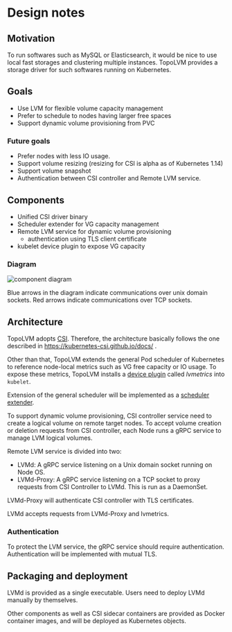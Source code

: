Design notes
========

Motivation
-----------

To run softwares such as MySQL or Elasticsearch, it would be nice to use
local fast storages and clustering multiple instances.  TopoLVM provides
a storage driver for such softwares running on Kubernetes.

Goals
------

- Use LVM for flexible volume capacity management
- Prefer to schedule to nodes having larger free spaces
- Support dynamic volume provisioning from PVC

### Future goals

- Prefer nodes with less IO usage.
- Support volume resizing (resizing for CSI is alpha as of Kubernetes 1.14)
- Support volume snapshot
- Authentication between CSI controller and Remote LVM service.

Components
--------------

- Unified CSI driver binary
- Scheduler extender for VG capacity management
- Remote LVM service for dynamic volume provisioning
    - authentication using TLS client certificate
- kubelet device plugin to expose VG capacity

### Diagram

![component diagram](http://www.plantuml.com/plantuml/svg/ZPG_pzem48VtV8fJEcV08qFrIj2XKbkXHkhoYi74LnhXE97_K53LxruxSIucD0eBudAFVS-Fd7Wpbclh6fbrlBhmCq9UMcxnfvCbsXp-P03lkrPPtKg9-Y3TkLP7u0RoNVaPfWwKgAzrXNauO8of1LPScm6D5LGUvxL2RVBiRvQfLY1yyn-RdWhVmaH_moYpBuVMdcFJAZBo8m8ys6mcdV0m5V6S89NDaaiavRL1g-jg1AcE_Iy_leg3Rc_tsASwz7qQZrpS2INQ2CGgxrk1JWu-vcVB-TbgVlPYVlPgVhQIdwtbPmlvsIn_J3cGHSEDHHrNZdUryJbG7qDbgbyed0nLUcoFdMpl3QfnKGqE4ygHXqytYqgWxkTDRnYAzmydwV0esj-g-0Zzsu4jdByVTbdqVeBeE97JIX3xU1VGPGcGh2viQU8CIlOsGfC--vy-c-cpHNtsf3-nQtUbzijKgiz6_Vc_21HaJx_Y5bvb6R6q7E3x1lq3cWs5w_n3MgQ75ha-3Oitlw4Ihf7_0000)

Blue arrows in the diagram indicate communications over unix domain sockets.
Red arrows indicate communications over TCP sockets.

Architecture
-------------

TopoLVM adopts [CSI](https://github.com/container-storage-interface/spec/).
Therefore, the architecture basically follows the one described in
https://kubernetes-csi.github.io/docs/ .

Other than that, TopoLVM extends the general Pod scheduler of Kubernetes to
reference node-local metrics such as VG free capacity or IO usage.  To expose
these metrics, TopoLVM installs a [device plugin](https://kubernetes.io/docs/concepts/extend-kubernetes/compute-storage-net/device-plugins/)
called *lvmetrics* into `kubelet`.

Extension of the general scheduler will be implemented as a [scheduler extender](https://github.com/kubernetes/community/blob/master/contributors/design-proposals/scheduling/scheduler_extender.md).

To support dynamic volume provisioning, CSI controller service need to create a
logical volume on remote target nodes.  To accept volume creation or deletion
requests from CSI controller, each Node runs a gRPC service to manage LVM
logical volumes.

Remote LVM service is divided into two:
- LVMd: A gRPC service listening on a Unix domain socket running on Node OS. 
- LVMd-Proxy: A gRPC service listening on a TCP socket to proxy requests from 
  CSI Controller to LVMd. This is run as a DaemonSet.

LVMd-Proxy will authenticate CSI controller with TLS certificates.

LVMd accepts requests from LVMd-Proxy and lvmetrics.

### Authentication

To protect the LVM service, the gRPC service should require authentication.
Authentication will be implemented with mutual TLS.

Packaging and deployment
----------------------------

LVMd is provided as a single executable.
Users need to deploy LVMd manually by themselves. 

Other components as well as CSI sidecar containers are provided as Docker 
container images, and will be deployed as Kubernetes objects.
